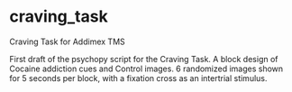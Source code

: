 # craving_task
Craving Task for Addimex TMS

First draft of the psychopy script for the Craving Task. 
A block design of Cocaine addiction cues and Control images. 
6 randomized images shown for 5 seconds per block, with a fixation cross as an intertrial stimulus. 
